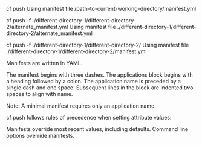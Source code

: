 cf push
Using manifest file /path-to-current-working-directory/manifest.yml

cf push -f ./different-directory-1/different-directory-2/alternate_manifest.yml
Using manifest file ./different-directory-1/different-directory-2/alternate_manifest.yml

cf push -f ./different-directory-1/different-directory-2/
Using manifest file ./different-directory-1/different-directory-2/manifest.yml

Manifests are written in YAML.

The manifest begins with three dashes.
The applications block begins with a heading followed by a colon.
The application name is preceded by a single dash and one space.
Subsequent lines in the block are indented two spaces to align with name.

Note: A minimal manifest requires only an application name.


cf push follows rules of precedence when setting attribute values:

Manifests override most recent values, including defaults.
Command line options override manifests.


